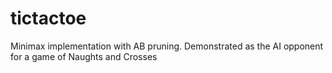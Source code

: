 tictactoe
=========

Minimax implementation with AB pruning. Demonstrated as the AI opponent for a game of Naughts and Crosses

